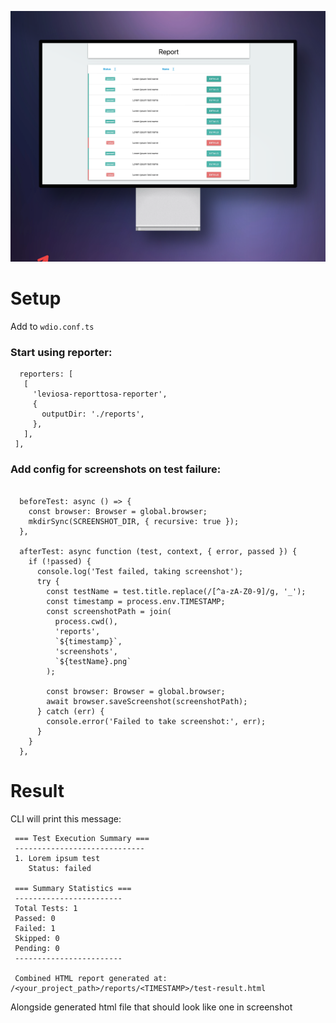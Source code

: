 

![Alt text](/screenshot.png?raw=true "Optional Title")

# Setup
Add to `wdio.conf.ts`

### Start using reporter:
```
  reporters: [
   [
     'leviosa-reporttosa-reporter',
     {
       outputDir: './reports',
     },
   ],
 ],
```


### Add config  for screenshots on test failure:

```

  beforeTest: async () => {
    const browser: Browser = global.browser;
    mkdirSync(SCREENSHOT_DIR, { recursive: true });
  },

  afterTest: async function (test, context, { error, passed }) {
    if (!passed) {
      console.log('Test failed, taking screenshot');
      try {
        const testName = test.title.replace(/[^a-zA-Z0-9]/g, '_');
        const timestamp = process.env.TIMESTAMP;
        const screenshotPath = join(
          process.cwd(),
          'reports',
          `${timestamp}`,
          'screenshots',
          `${testName}.png`
        );

        const browser: Browser = global.browser;
        await browser.saveScreenshot(screenshotPath);
      } catch (err) {
        console.error('Failed to take screenshot:', err);
      }
    }
  },

```


# Result
CLI will print this message:

```
 === Test Execution Summary ===
 -----------------------------
 1. Lorem ipsum test
    Status: failed
 
 === Summary Statistics ===
 ------------------------
 Total Tests: 1
 Passed: 0
 Failed: 1
 Skipped: 0
 Pending: 0
 ------------------------
 
 Combined HTML report generated at: /<your_project_path>/reports/<TIMESTAMP>/test-result.html
```

Alongside  generated html file that should look like one in screenshot
